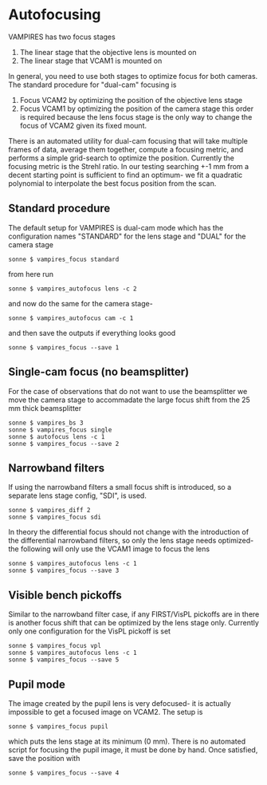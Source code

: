 # Autofocusing

VAMPIRES has two focus stages
1. The linear stage that the objective lens is mounted on
2. The linear stage that VCAM1 is mounted on

In general, you need to use both stages to optimize focus for both cameras. The standard procedure for "dual-cam" focusing is
1. Focus VCAM2 by optimizing the position of the objective lens stage
2. Focus VCAM1 by optimizing the position of the camera stage
this order is required because the lens focus stage is the only way to change the focus of VCAM2 given its fixed mount.

There is an automated utility for dual-cam focusing that will take multiple frames of data, average them together, compute a focusing metric, and performs a simple grid-search to optimize the position. Currently the focusing metric is the Strehl ratio. In our testing searching +-1 mm from a decent starting point is sufficient to find an optimum- we fit a quadratic polynomial to interpolate the best focus position from the scan.

## Standard procedure

The default setup for VAMPIRES is dual-cam mode which has the configuration names "STANDARD" for the lens stage and "DUAL" for the camera stage
```
sonne $ vampires_focus standard
```
from here run
```
sonne $ vampires_autofocus lens -c 2
```
and now do the same for the camera stage-
```
sonne $ vampires_autofocus cam -c 1
```
and then save the outputs if everything looks good
```
sonne $ vampires_focus --save 1
```

## Single-cam focus (no beamsplitter)

For the case of observations that do not want to use the beamsplitter we move the camera stage to accommadate the large focus shift from the 25 mm thick beamsplitter
```
sonne $ vampires_bs 3
sonne $ vampires_focus single
sonne $ autofocus lens -c 1
sonne $ vampires_focus --save 2
```

## Narrowband filters
If using the narrowband filters a small focus shift is introduced, so a separate lens stage config, "SDI", is used.
```
sonne $ vampires_diff 2
sonne $ vampires_focus sdi
```
In theory the differential focus should not change with the introduction of the differential narrowband filters, so only the lens stage needs optimized- the following will only use the VCAM1 image to focus the lens
```
sonne $ vampires_autofocus lens -c 1
sonne $ vampires_focus --save 3
```

## Visible bench pickoffs
Similar to the narrowband filter case, if any FIRST/VisPL pickoffs are in there is another focus shift that can be optimized by the lens stage only. Currently only one configuration for the VisPL pickoff is set
```
sonne $ vampires_focus vpl
sonne $ vampires_autofocus lens -c 1 
sonne $ vampires_focus --save 5
```


## Pupil mode

The image created by the pupil lens is very defocused- it is actually impossible to get a focused image on VCAM2. The setup is
```
sonne $ vampires_focus pupil
```
which puts the lens stage at its minimum (0 mm). There is no automated script for focusing the pupil image, it must be done by hand. Once satisfied, save the position with
```
sonne $ vampires_focus --save 4
```


